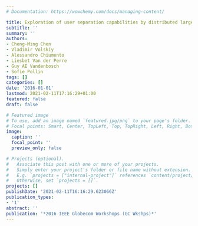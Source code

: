 ```yaml
---
# Documentation: https://wowchemy.com/docs/managing-content/

title: Exploration of user separation capabilities by distributed large antenna arrays
subtitle: ''
summary: ''
authors:
- Cheng-Ming Chen
- Vladimir Volskiy
- Alessandro Chiumento
- Liesbet Van der Perre
- Guy AE Vandenbosch
- Sofie Pollin
tags: []
categories: []
date: '2016-01-01'
lastmod: 2021-02-11T17:16:29+01:00
featured: false
draft: false

# Featured image
# To use, add an image named `featured.jpg/png` to your page's folder.
# Focal points: Smart, Center, TopLeft, Top, TopRight, Left, Right, BottomLeft, Bottom, BottomRight.
image:
  caption: ''
  focal_point: ''
  preview_only: false

# Projects (optional).
#   Associate this post with one or more of your projects.
#   Simply enter your project's folder or file name without extension.
#   E.g. `projects = ["internal-project"]` references `content/project/deep-learning/index.md`.
#   Otherwise, set `projects = []`.
projects: []
publishDate: '2021-02-11T16:16:29.623066Z'
publication_types:
- '1'
abstract: ''
publication: '*2016 IEEE Globecom Workshops (GC Wkshps)*'
---
```

